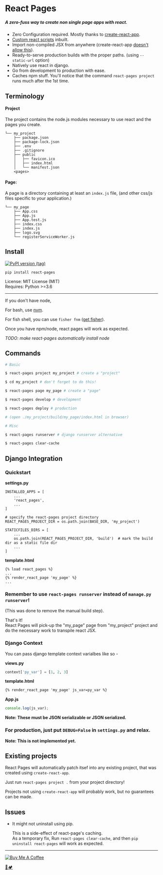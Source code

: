 # React Pages
##### A zero-fuss way to create non single page apps with react.

- Zero Configuration required.
   Mostly thanks to
   [create-react-app](https://github.com/facebook/create-react-app).
- [Custom react scripts](https://github.com/kitze/custom-react-scripts)
   inbuilt.
- Import non-compiled JSX from anywhere
   (create-react-app [doesn't allow this](https://github.com/facebook/create-react-app/issues/834)).
- Ready-to-serve production builds with the proper paths.
    (using `--static-url` option)
- Natively use react in django.
- Go from development to production with ease.
- Caches npm stuff. You'll notice that the command `react-pages project`
    runs much after the 1st time.

## Terminology

#### Project
The project contains the node.js modules necessary
 to use react and the pages you create.

```
└── my_project
    ├── package.json
    ├── package-lock.json
    ├── .env
    ├── .gitignore
    ├── public
    │   ├── favicon.ico
    │   ├── index.html
    │   └── manifest.json
    <pages>
```

#### Page:

A page is a directory containing at least an `index.js` file,
(and other css/js files specific to your application.)

```
└── my_page
    ├── App.css
    ├── App.js
    ├── App.test.js
    ├── index.css
    ├── index.js
    ├── logo.svg
    └── registerServiceWorker.js
```

## Install
[![PyPI version (tag)](https://img.shields.io/badge/pip-0.1.7-blue.svg?longCache=true&style=for-the-badge)](https://pypi.org/project/react-pages/)

`pip install react-pages`

License: MIT License (MIT)<br>
Requires: Python >=3.6

---

If you don't have node, <br>

For bash, use [nvm](https://github.com/creationix/nvm#installation).

For fish shell, you can use `fisher fnm`
([get fisher](https://github.com/fisherman/fisherman)).

Once you have npm/node, react pages will work as expected.

*TODO: make react-pages automatically install node*

## Commands

```sh
# Basic

$ react-pages project my_project # create a "project"

$ cd my_project # don't forget to do this!

$ react-pages page my_page # create a "page"

$ react-pages develop # development

$ react-pages deploy # production

# (open ./my_project/build/my_page/index.html in browser)

# Misc

$ react-pages runserver # django runserver alternative

$ react-pages clear-cache
```

## Django Integration

### Quickstart

__settings.py__
```
INSTALLED_APPS = [
    ...
    'react_pages',
    ...
]

# specify the react-pages project directory
REACT_PAGES_PROJECT_DIR = os.path.join(BASE_DIR, 'my_project')

STATICFILES_DIRS = [
    ...
    os.path.join(REACT_PAGES_PROJECT_DIR, 'build')  # mark the build dir as a static file dir
    ...
]
```

__template.html__
```
{% load react_pages %}
...
{% render_react_page 'my_page' %}
...
```

### Remember to use `react-pages runserver` instead of `manage.py runserver`!
(This was done to remove the manual build step).

That's it!<br>
React Pages will pick-up the "my_page" page from "my_project"
 project and do the necessary work to transpile react JSX.

### Django Context

You can pass django template context varialbes like so -

__views.py__<br>
```python
context['py_var'] = [1, 2, 3]
```

__template.html__<br>
```html
{% render_react_page 'my_page' js_var=py_var %}
```

__App.js__<br>
```js
console.log(js_var);
```

**Note: These must be JSON serializable or JSON serialized.**

### For production, just put `DEBUG=False` in `settings.py` and relax.
**Note: This is not implemented yet.**

## Existing projects

React Pages will automatically patch itsef into any existing project,
that was created using `create-react-app`.

Just run `react-pages project .` from your project directory!

Projects not using `create-react-app` will probably work,
 but no guarantees can be made.

## Issues

- It might not uninstall using pip.

  This is a side-effect of react-page's caching.<br>
  As a temporary fix, Run `react-pages clear-cache`,
  and then `pip uninstall react-pages` will work as expected.

---

<a href="https://www.buymeacoffee.com/u75YezVri" target="_blank"><img src="https://www.buymeacoffee.com/assets/img/custom_images/black_img.png" alt="Buy Me A Coffee" style="height: auto !important;width: auto !important;" ></a>

[🐍🏕️](http://www.pycampers.com/)

